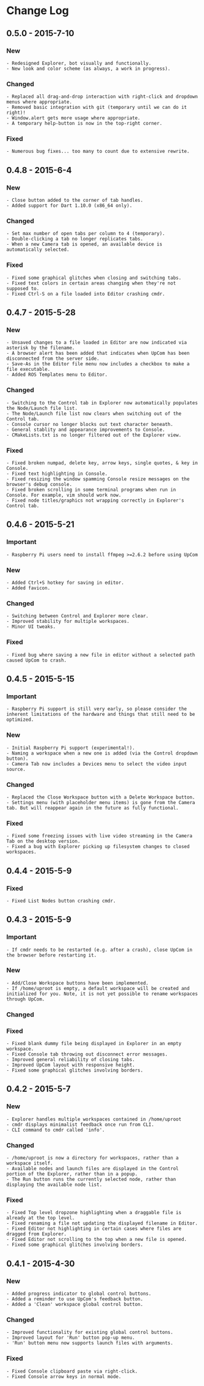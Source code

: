 # Change Log

## 0.5.0 - 2015-7-10

### New
	- Redesigned Explorer, bot visually and functionally.
	- New look and color scheme (as always, a work in progress).

### Changed
	- Replaced all drag-and-drop interaction with right-click and dropdown menus where appropriate.
	- Removed basic integration with git (temporary until we can do it right)!
	- Window.alert gets more usage where appropriate.
	- A temporary help-button is now in the top-right corner.

### Fixed
	- Numerous bug fixes... too many to count due to extensive rewrite.

## 0.4.8 - 2015-6-4

### New
	
	- Close button added to the corner of tab handles.
	- Added support for Dart 1.10.0 (x86_64 only).

### Changed

	- Set max number of open tabs per column to 4 (temporary).
	- Double-clicking a tab no longer replicates tabs.
	- When a new Camera tab is opened, an available device is automatically selected.

### Fixed

	- Fixed some graphical glitches when closing and switching tabs.
	- Fixed text colors in certain areas changing when they're not supposed to.
	- Fixed Ctrl-S on a file loaded into Editor crashing cmdr.

## 0.4.7 - 2015-5-28

### New
	
	- Unsaved changes to a file loaded in Editor are now indicated via asterisk by the filename.
	- A browser alert has been added that indicates when UpCom has been disconnected from the server side.
	- Save-As in the Editor file menu now includes a checkbox to make a file executable.
	- Added ROS Templates menu to Editor.

### Changed

	- Switching to the Control tab in Explorer now automatically populates the Node/Launch file list.
	- The Node/Launch file list now clears when switching out of the Control tab.
	- Console cursor no longer blocks out text character beneath.
	- General stablity and appearance improvements to Console.
	- CMakeLists.txt is no longer filtered out of the Explorer view.

### Fixed

	- Fixed broken numpad, delete key, arrow keys, single quotes, & key in Console.
	- Fixed text highlighting in Console.
	- Fixed resizing the window spamming Console resize messages on the browser's debug console.
	- Fixed broken scrolling in some terminal programs when run in Console. For example, vim should work now.
	- Fixed node titles/graphics not wrapping correctly in Explorer's Control tab.

## 0.4.6 - 2015-5-21

### Important
	
	- Raspberry Pi users need to install ffmpeg >=2.6.2 before using UpCom

### New
	
	- Added Ctrl+S hotkey for saving in editor.
	- Added favicon.

### Changed

	- Switching between Control and Explorer more clear.
	- Improved stability for multiple workspaces.
	- Minor UI tweaks.

### Fixed

	- Fixed bug where saving a new file in editor without a selected path caused UpCom to crash.

## 0.4.5 - 2015-5-15

### Important

	- Raspberry Pi support is still very early, so please consider the inherent limitations of the hardware and things that still need to be optimized.

### New

	- Initial Raspberry Pi support (experimental!).
	- Naming a workspace when a new one is added (via the Control dropdown button).
	- Camera Tab now includes a Devices menu to select the video input source.

### Changed

	- Replaced the Close Workspace button with a Delete Workspace button.
	- Settings menu (with placeholder menu items) is gone from the Camera tab. But will reappear again in the future as fully functional.

### Fixed

	- Fixed some freezing issues with live video streaming in the Camera Tab on the desktop version.
	- Fixed a bug with Explorer picking up filesystem changes to closed workspaces.

## 0.4.4 - 2015-5-9

### Fixed

	- Fixed List Nodes button crashing cmdr.

## 0.4.3 - 2015-5-9

### Important

	- If cmdr needs to be restarted (e.g. after a crash), close UpCom in the browser before restarting it.

### New

	- Add/Close Workspace buttons have been implemented.
	- If /home/uproot is empty, a default workspace will be created and initialized for you. Note, it is not yet possible to rename workspaces through UpCom.

### Changed


### Fixed

	- Fixed blank dummy file being displayed in Explorer in an empty workspace.
	- Fixed Console tab throwing out disconnect error messages.
	- Improved general reliability of closing tabs.
	- Improved UpCom layout with responsive height.
	- Fixed some graphical glitches involving borders.

## 0.4.2 - 2015-5-7

### New

	- Explorer handles multiple workspaces contained in /home/uproot
	- cmdr displays minimalist feedback once run from CLI.
	- CLI command to cmdr called 'info'.

### Changed

	- /home/uproot is now a directory for workspaces, rather than a workspace itself.
	- Available nodes and launch files are displayed in the Control portion of the Explorer, rather than in a popup.
	- The Run button runs the currently selected node, rather than displaying the available node list.

### Fixed

	- Fixed Top level dropzone highlighting when a draggable file is already at the top level.
	- Fixed renaming a file not updating the displayed filename in Editor.
	- Fixed Editor not highlighting in certain cases where files are dragged from Explorer.
	- Fixed Editor not scrolling to the top when a new file is opened.
	- Fixed some graphical glitches involving borders.

## 0.4.1 - 2015-4-30

### New

	- Added progress indicator to global control buttons.
	- Added a reminder to use UpCom's feedback button.
	- Added a 'Clean' workspace global control button.

### Changed

	- Improved functionality for existing global control buttons.
	- Improved layout for 'Run' button pop-up menu.
	- 'Run' button menu now supports launch files with arguments.

### Fixed

	- Fixed Console clipboard paste via right-click.
	- Fixed Console arrow keys in normal mode.